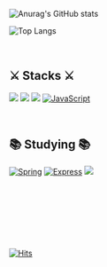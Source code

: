 



![Anurag's GitHub stats](https://github-readme-stats.vercel.app/api?username=BenchPress200&show_icons=true&theme=merko&border_radius=30px)

![Top Langs](https://github-readme-stats.vercel.app/api/top-langs/?username=BenchPress200&layout=compact&border_radius=30px&theme=merko)


<br>

## ⚔️ Stacks ⚔️
<img src="https://img.shields.io/badge/Java-007396?style=plastic&logo=OpenJDK&logoColor=white"/> <img src="https://img.shields.io/badge/html5-E34F26?style=plastic&logo=html5&logoColor=white"> <img src="https://img.shields.io/badge/css3-1572B6?style=plastic&logo=css3&logoColor=white"> [![JavaScript](https://img.shields.io/badge/JavaScript-F7DF1E?style=plastic&logo=javascript&logoColor=black)](https://developer.mozilla.org/en-US/docs/Web/JavaScript)



<br>

## 📚 Studying 📚
[![Spring](https://img.shields.io/badge/Spring-6DB33F?style=plastic&logo=spring&logoColor=white)](https://spring.io/) [![Express](https://img.shields.io/badge/Express-000000?style=plastic&logo=express&logoColor=white)](https://expressjs.com/) <img src="https://img.shields.io/badge/React-61DAFB?style=plastic&logo=React&logoColor=black"/>






<br><br><br><br><br><br>

[![Hits](https://hits.seeyoufarm.com/api/count/incr/badge.svg?url=https%3A%2F%2Fgithub.com%2FBenchPress200&count_bg=%2379C83D&title_bg=%23555555&icon=nextdoor.svg&icon_color=%23E7E7E7&title=Hits&edge_flat=false)](https://hits.seeyoufarm.com)
